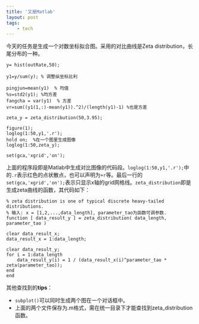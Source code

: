 ```yaml
---
title: '又是Matlab'
layout: post
tags:
    - tech
---
```

今天的任务是生成一个对数坐标拟合图。采用的对比曲线是Zeta distribution，长尾分布的一种。

    y= hist(outRate,50);

    y1=y/sum(y); % 调整纵坐标比利

    pingjun=mean(y1)  % 均值
    %s=std2(y1); %均方差
    fangcha = var(y1)  % 方差
    vr=sum((y1(1,:)-mean(y1)).^2)/(length(y1)-1) %也是方差

    zeta_y = zeta_distribution(50,3.95);

    figure(1);
    loglog(1:50,y1,'.r');
    hold on;  %在一个图里生成图像
    loglog(1:50,zeta_y);

    set(gca,'xgrid','on');

上面的程序段即是Matlab中生成对比图像的代码段。`loglog(1:50,y1,'.r');`中的`.r`表示红色的点状散点，也可以声明为`+r`等。最后一行的`set(gca,'xgrid','on');`表示只显示x轴的grid网格线。`zeta_distribution`即是生成zeta曲线的函数，其代码如下：

    % zeta distribution is one of typical discrete heavy-tailed distributions.
    % 输入: x = [1,2,...,data_length], parameter_tao为函数可调参数.
    function [ data_result_y ] = zeta_distribution( data_length, parameter_tao )

    clear data_result_x;
    data_result_x = 1:data_length;

    clear data_result_y;
    for i = 1:data_length
        data_result_y(i) = 1 / (data_result_x(i)^parameter_tao * zeta(parameter_tao));
    end
    end

其他查找到的**tips**：
*   `subplot()`可以同时生成两个图在一个对话框中。
*   上面的两个文件保存为.m格式，需在统一目录下才能查找到zeta_distribution函数。
